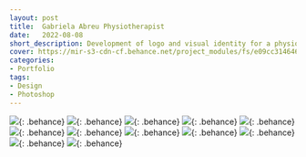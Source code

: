 ```yaml
---
layout: post
title:  Gabriela Abreu Physiotherapist
date:   2022-08-08
short_description: Development of logo and visual identity for a physiotherapy professional, with a focus on highlighting her name in the segment.
cover: https://mir-s3-cdn-cf.behance.net/project_modules/fs/e09cc3146465033.62f1aa92906e6.png
categories: 
- Portfolio
tags:
- Design
- Photoshop
---
```


![](https://mir-s3-cdn-cf.behance.net/project_modules/fs/047099146465033.62f1aa9290e07.png){: .behance}
![](https://mir-s3-cdn-cf.behance.net/project_modules/fs/835ba9146465033.62f1aa9293310.png){: .behance}
![](https://mir-s3-cdn-cf.behance.net/project_modules/fs/7334c2146465033.62f1aa929169e.png){: .behance}
![](https://mir-s3-cdn-cf.behance.net/project_modules/fs/366c85146465033.62f1aa9293a17.png){: .behance}
![](https://mir-s3-cdn-cf.behance.net/project_modules/fs/0634b3146465033.62f1aa9291d4e.png){: .behance}
![](https://mir-s3-cdn-cf.behance.net/project_modules/fs/138f28146465033.62f1aa928fea5.png){: .behance}
![](https://mir-s3-cdn-cf.behance.net/project_modules/fs/115727146465033.62f1aa928f5c2.png){: .behance}
![](https://mir-s3-cdn-cf.behance.net/project_modules/fs/b643e2146465033.62f1aa9292bcc.png){: .behance}
![](https://mir-s3-cdn-cf.behance.net/project_modules/fs/0ccfaa146465033.62f1aa92947c7.png){: .behance}
![](https://mir-s3-cdn-cf.behance.net/project_modules/fs/7c879d146465033.62f1aa92940bb.png){: .behance}
![](https://mir-s3-cdn-cf.behance.net/project_modules/fs/fa3974146465033.62f1aa9292491.png){: .behance}
![](https://mir-s3-cdn-cf.behance.net/project_modules/fs/e09cc3146465033.62f1aa92906e6.png){: .behance}


